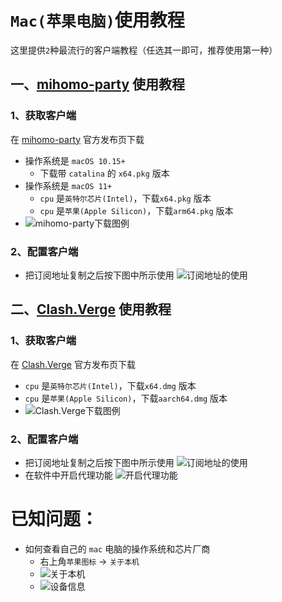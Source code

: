 # `Mac(苹果电脑)`使用教程

这里提供`2`种最流行的客户端教程（任选其一即可，推荐使用第一种）
## 一、[mihomo-party](https://github.com/mihomo-party-org/mihomo-party/releases) 使用教程
### 1、获取客户端
在 [mihomo-party](https://github.com/mihomo-party-org/mihomo-party/releases) 官方发布页下载
- 操作系统是 `macOS 10.15+` 
  - 下载带 `catalina` 的 `x64.pkg` 版本
- 操作系统是 `macOS 11+` 
  - `cpu` 是`英特尔芯片(Intel)`，下载`x64.pkg` 版本
  - `cpu` 是`苹果(Apple Silicon)`，下载`arm64.pkg` 版本
- ![mihomo-party下载图例](3.png)

### 2、配置客户端
- 把订阅地址复制之后按下图中所示使用
![订阅地址的使用](5.png)

## 二、[Clash.Verge](https://github.com/clash-verge-rev/clash-verge-rev/releases) 使用教程
### 1、获取客户端

在 [Clash.Verge](https://github.com/clash-verge-rev/clash-verge-rev/releases) 官方发布页下载

- `cpu` 是`英特尔芯片(Intel)`，下载`x64.dmg` 版本
- `cpu` 是`苹果(Apple Silicon)`，下载`aarch64.dmg` 版本
- ![Clash.Verge下载图例](4.png)

### 2、配置客户端
- 把订阅地址复制之后按下图中所示使用
![订阅地址的使用](1.png)
- 在软件中开启代理功能
![开启代理功能](2.png)

# 已知问题：
- 如何查看自己的 `mac` 电脑的操作系统和芯片厂商
  - 右上角`苹果图标` -> `关于本机` 
  - ![关于本机](6.png)
  - ![设备信息](7.png)